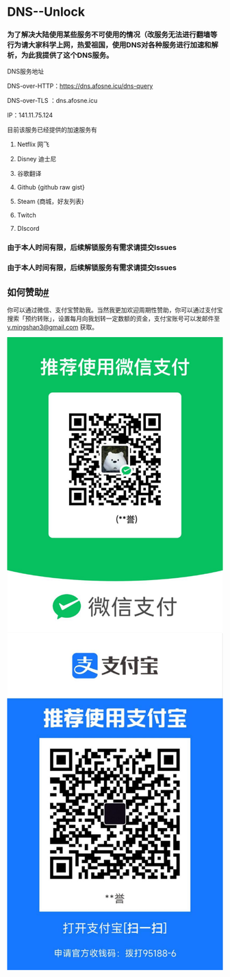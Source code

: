 # DNS--Unlock

### 为了解决大陆使用某些服务不可使用的情况（改服务无法进行翻墙等行为请大家科学上网，热爱祖国，使用DNS对各种服务进行加速和解析，为此我提供了这个DNS服务。

 

DNS服务地址

DNS-over-HTTP：https://dns.afosne.icu/dns-query 

DNS-over-TLS ：dns.afosne.icu

IP：141.11.75.124



目前该服务已经提供的加速服务有

1. Netflix 网飞

2. Disney 迪士尼

3. 谷歌翻译

4. Github {github raw gist}

5. Steam {商城，好友列表}

6. Twitch 

7. DIscord

   

### 由于本人时间有限，后续解锁服务有需求请提交Issues

### 由于本人时间有限，后续解锁服务有需求请提交Issues

## 如何赞助[#](https://vuemini.org/guide/sponsor.html#如何赞助)

你可以通过微信、支付宝赞助我。当然我更加欢迎周期性赞助，你可以通过支付宝搜索「预约转账」，设置每月向我划转一定数额的资金，支付宝账号可以发邮件至 [y.mingshan3@gmail.com](mailto:y.mingshan3@gmail.com) 获取。

![wechat](/img/wx.jpg)![alipay](/img/zfb.jpg)


